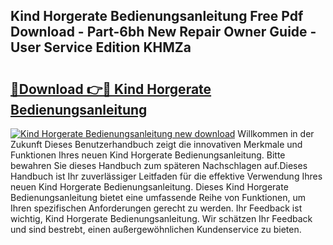 ## Kind Horgerate Bedienungsanleitung Free Pdf Download - Part-6bh New Repair Owner Guide - User Service Edition KHMZa

# <h2><a href="http://df08pm5.blite.top/?on=Kind+Horgerate+Bedienungsanleitung">🔗Download 👉🔴 Kind Horgerate Bedienungsanleitung</a></h2>

[![Kind Horgerate Bedienungsanleitung new download](https://i.imgur.com/lujVjoI.png)](http://df08pm5.blite.top/?on=Kind+Horgerate+Bedienungsanleitung)
Willkommen in der Zukunft Dieses Benutzerhandbuch zeigt die innovativen Merkmale und Funktionen Ihres neuen Kind Horgerate Bedienungsanleitung. Bitte bewahren Sie dieses Handbuch zum späteren Nachschlagen auf.Dieses Handbuch ist Ihr zuverlässiger Leitfaden für die effektive Verwendung Ihres neuen Kind Horgerate Bedienungsanleitung. Dieses Kind Horgerate Bedienungsanleitung bietet eine umfassende Reihe von Funktionen, um Ihren spezifischen Anforderungen gerecht zu werden. Ihr Feedback ist wichtig, Kind Horgerate Bedienungsanleitung. Wir schätzen Ihr Feedback und sind bestrebt, einen außergewöhnlichen Kundenservice zu bieten.

